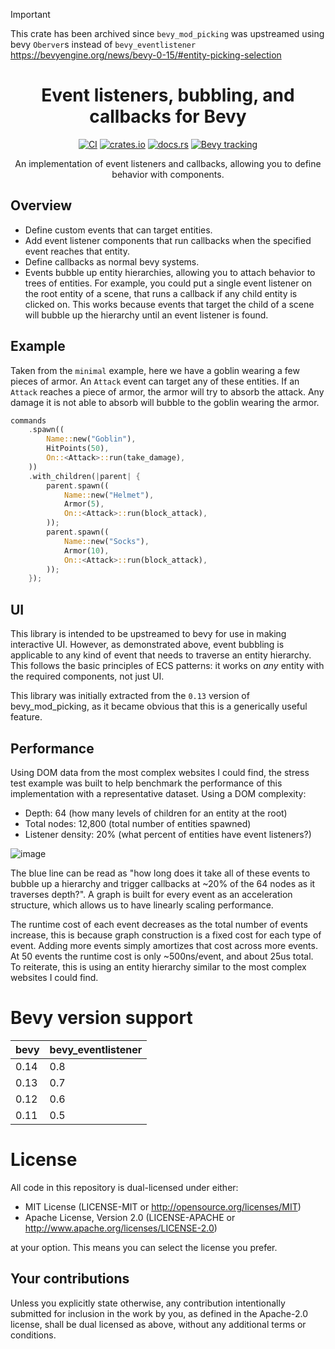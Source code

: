 > [!Important]
> This crate has been archived since `bevy_mod_picking` was upstreamed using bevy `Oberver`s instead of `bevy_eventlistener`
> https://bevyengine.org/news/bevy-0-15/#entity-picking-selection

<div align="center">

# Event listeners, bubbling, and callbacks for Bevy

[![CI](https://github.com/aevyrie/bevy_eventlistener/workflows/CI/badge.svg?branch=main)](https://github.com/aevyrie/bevy_eventlistener/actions?query=workflow%3A%22CI%22+branch%3Amain)
[![crates.io](https://img.shields.io/crates/v/bevy_eventlistener)](https://crates.io/crates/bevy_eventlistener)
[![docs.rs](https://docs.rs/bevy_eventlistener/badge.svg)](https://docs.rs/bevy_eventlistener)
[![Bevy tracking](https://img.shields.io/badge/Bevy%20tracking-main-lightblue)](https://github.com/bevyengine/bevy/blob/main/docs/plugins_guidelines.md#main-branch-tracking)

An implementation of event listeners and callbacks, allowing you to define behavior with components.

</div>

## Overview

- Define custom events that can target entities.
- Add event listener components that run callbacks when the specified event reaches that entity.
- Define callbacks as normal bevy systems.
- Events bubble up entity hierarchies, allowing you to attach behavior to trees of entities. For
  example, you could put a single event listener on the root entity of a scene, that runs a callback
  if any child entity is clicked on. This works because events that target the child of a scene will bubble up the hierarchy until an event listener is found.

## Example

Taken from the `minimal` example, here we have a goblin wearing a few pieces of armor. An `Attack`
event can target any of these entities. If an `Attack` reaches a piece of armor, the armor will try
to absorb the attack. Any damage it is not able to absorb will bubble to the goblin wearing the armor.

```rs
commands
    .spawn((
        Name::new("Goblin"),
        HitPoints(50),
        On::<Attack>::run(take_damage),
    ))
    .with_children(|parent| {
        parent.spawn((
            Name::new("Helmet"),
            Armor(5),
            On::<Attack>::run(block_attack),
        ));
        parent.spawn((
            Name::new("Socks"),
            Armor(10),
            On::<Attack>::run(block_attack),
        ));
    });
```

## UI

This library is intended to be upstreamed to bevy for use in making interactive UI. However, as
demonstrated above, event bubbling is applicable to any kind of event that needs to traverse an
entity hierarchy. This follows the basic principles of ECS patterns: it works on *any* entity with
the required components, not just UI.

This library was initially extracted from the `0.13` version of bevy_mod_picking, as it became obvious that
this is a generically useful feature.

## Performance

Using DOM data from the most complex websites I could find, the stress test example was built to help benchmark the performance of this implementation with a representative dataset. Using a DOM complexity:
- Depth: 64 (how many levels of children for an entity at the root)
- Total nodes: 12,800 (total number of entities spawned)
- Listener density: 20% (what percent of entities have event listeners?)

![image](https://github.com/aevyrie/bevy_eventlistener/assets/2632925/72f75640-8b44-4ace-af67-9898c4c78321)

The blue line can be read as "how long does it take all of these events to bubble up a hierarchy and trigger callbacks at ~20% of the 64 nodes as it traverses depth?". A graph is built for every event as an acceleration structure, which allows us to have linearly scaling performance.

The runtime cost of each event decreases as the total number of events increase, this is because graph construction is a fixed cost for each type of event. Adding more events simply amortizes that cost across more events. At 50 events the runtime cost is only ~500ns/event, and about 25us total. To reiterate, this is using an entity hierarchy similar to the most complex websites I could find.

# Bevy version support

|bevy|bevy\_eventlistener|
|----|---|
|0.14|0.8|
|0.13|0.7|
|0.12|0.6|
|0.11|0.5|

# License

All code in this repository is dual-licensed under either:

- MIT License (LICENSE-MIT or http://opensource.org/licenses/MIT)
- Apache License, Version 2.0 (LICENSE-APACHE or http://www.apache.org/licenses/LICENSE-2.0)

at your option. This means you can select the license you prefer.

## Your contributions
Unless you explicitly state otherwise, any contribution intentionally submitted for inclusion in the
work by you, as defined in the Apache-2.0 license, shall be dual licensed as above, without any
additional terms or conditions.
